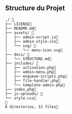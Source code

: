 ## Structure du Projet

    ./ 📁
    ├── LICENSE📄
    ├── README.md📄
    ├── assets/ 📁
    │   ├── admin-script.js📄
    │   ├── admin-style.css📄
    │   └── svg/ 📁
    │       └── menu-icon.svg📄
    ├── docs/ 📁
    │   └── STRUCTURE.md📄
    ├── includes/ 📁
    │   ├── activation.php📄
    │   ├── admin-menu.php📄
    │   ├── enqueue-scripts.php📄
    │   ├── file-handler.php📄
    │   └── template-admin.php📄
    ├── index.php📄
    ├── js-uploads/ 📁
    └── style.css📄
    📄
    6 directories, 13 files📄
